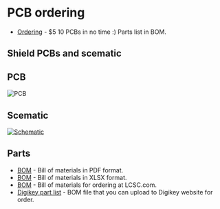 # PCB ordering

- [Ordering](https://www.pcbway.com/project/shareproject/WLED_wemos_shield.html) - $5 10 PCBs in no time :) Parts list in BOM.

## Shield PCBs and scematic

## PCB

![PCB](https://github.com/srg74/WLED-wemos-shield/blob/master/resources/Images/WLED_Wemos_top.png)

## Scematic

<a href="https://github.com/srg74/WLED-wemos-shield/blob/master/resources/Images/schematic.pdf">![Schematic](https://github.com/srg74/WLED-wemos-shield/blob/master/resources/Images/schematic.png)</a>

## Parts

- [BOM](https://github.com/srg74/WLED-wemos-shield/blob/master/resources/BOM/BOM_v2.1.pdf) - Bill of materials in PDF format.
- [BOM](https://github.com/srg74/WLED-wemos-shield/blob/master/resources/BOM/BOM_v2.1.xlsx) - Bill of materials in XLSX format.
- [BOM](https://github.com/srg74/WLED-wemos-shield/blob/master/resources/BOM/BOM_v2.1_LCSC.xlsx) - Bill of materials for ordering at LCSC.com.
- [Digikey part list](https://github.com/srg74/WLED-wemos-shield/blob/master/resources/BOM/BOM_Digi-key_v2.1.csv) - BOM file that you can upload to Digikey website for order.
